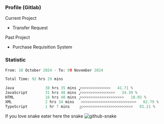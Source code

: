 ### Profile (Gitlab) 

Current Project
-  Transfer Request

Past Project
-  Purchase Requisition System 

### Statistic
<!--START_SECTION:waka-->

```python
From: 10 October 2024 - To: 09 November 2024

Total Time: 92 hrs 29 mins

Java              38 hrs 35 mins  ͎͎͎͎͎͎͎͎͎͎͚>>>>>>>>>>>>>>   41.71 %
JavaScript        31 hrs 48 mins  ͎͎͎͎͎͎͎͎̝>>>>>>>>>>>>>>>>   34.39 %
HTML              16 hrs 40 mins  ͎͎͎͎̦>>>>>>>>>>>>>>>>>>>>   18.03 %
XML               2 hrs 34 mins   >>>>>>>>>>>>>>>>>>>>>>>>>   02.79 %
TypeScript        1 hr 7 mins     ͜>>>>>>>>>>>>>>>>>>>>>>>>   01.21 %
```

<!--END_SECTION:waka-->

If you love snake eater here the snake 
<picture>
  <source media="(prefers-color-scheme: dark)" srcset="https://github.com/pradana4648/pradana4648/blob/c0566a83ca6ea5f2e46bab00e717c4c82b4b5c4c/github-contribution-grid-snake-dark.svg" />
  <source media="(prefers-color-scheme: light)" srcset="https://github.com/pradana4648/pradana4648/blob/c0566a83ca6ea5f2e46bab00e717c4c82b4b5c4c/github-contribution-grid-snake.svg" />
  <img alt="github-snake" src="https://github.com/pradana4648/pradana4648/blob/c0566a83ca6ea5f2e46bab00e717c4c82b4b5c4c/github-contribution-grid-snake.svg" />
</picture>
